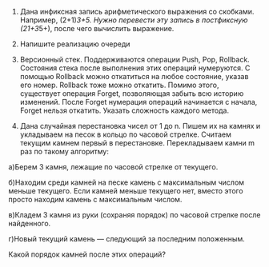 1. Дана инфиксная запись арифметического выражения со скобками. Например, (2+1)*3+5. Нужно перевести эту запись в постфиксную (21+3*5+), после чего вычислить выражение.


2. Напишите реализацию очереди


3. Версионный стек. Поддерживаются операции Push, Pop, Rollback. Состояния стека после выполнения этих операций нумеруются. С помощью Rollback можно откатиться на любое состояние, указав его номер. Rollback тоже можно откатить. Помимо этого, существует операция Forget, позволяющая забыть всю историю изменений. После Forget нумерация операций начинается с начала, Forget нельзя откатить. Указать сложность каждого метода.


4. Дана случайная перестановка чисел от 1 до n. Пишем их на камнях и укладываем на песок в кольцо по часовой стрелке. Считаем текущим камнем первый в перестановке. Перекладываем камни m раз по такому алгоритму:

а)Берем 3 камня, лежащие по часовой стрелке от текущего.

б)Находим среди камней на песке камень с максимальным числом меньше текущего. Если камней меньше текущего нет, вместо этого просто находим камень с максимальным числом.

в)Кладем 3 камня из руки (сохраняя порядок) по часовой стрелке после найденного.

г)Новый текущий камень — следующий за последним положенным.


Какой порядок камней после этих операций?
